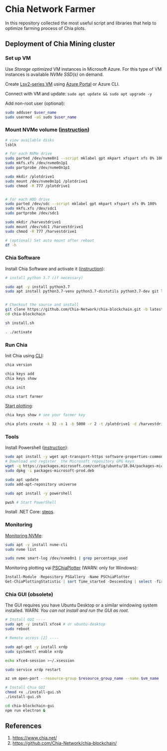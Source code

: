 
# Chia Network Farmer

In this repository collected the most useful script and libraries that help to optimize farming process of Chia plots.

## Deployment of Chia Mining cluster

### Set up VM

Use _Storage optimized_ VM instances in Microsoft Azure. For this type of VM instances is available _NVMe SSD(s)_ on demand.

Create [Lsv2-series VM](https://docs.microsoft.com/en-us/azure/virtual-machines/lsv2-series) using [Azure Portal](https://portal.azure.com/#create/Canonical.UbuntuServer1804LTS-ARM) or Azure CLI.

Connect with VM and update: `sudo apt update && sudo apt upgrade -y`

Add non-root user (optional):

```bash
sudo adduser $user_name
sudo usermod -aG sudo $user_name
```

### Mount NVMe volume ([instruction](https://docs.microsoft.com/en-us/azure/virtual-machines/linux/attach-disk-portal))

```bash
# view available disks
lsblk

# for each NVMe drive
sudo parted /dev/nvme0n1 --script mklabel gpt mkpart xfspart xfs 0% 100%
sudo mkfs.xfs /dev/nvme0n1p1
sudo partprobe /dev/nvme0n1p1

sudo mkdir /plotdrive1
sudo mount /dev/nvme0n1p1 /plotdrive1
sudo chmod -R 777 /plotdrive1


# for each HDD drive
sudo parted /dev/sdc --script mklabel gpt mkpart xfspart xfs 0% 100%
sudo mkfs.xfs /dev/sdc1
sudo partprobe /dev/sdc1

sudo mkdir /harvestdrive1
sudo mount /dev/sdc1 /harvestdrive1
sudo chmod -R 777 /harvestdrive1

# (optional) Set auto mount after reboot
df -h
```

### Chia Software

Install Chia Software and activate it ([instruction](https://github.com/Chia-Network/chia-blockchain/wiki/INSTALL#ubuntudebian)):

```bash
# install python 3.7 (if necessary)

sudo apt -y install python3.7
sudo apt install python3.7-venv python3.7-distutils python3.7-dev git lsb-release -y


# Checkout the source and install
git clone https://github.com/Chia-Network/chia-blockchain.git -b latest --recurse-submodules
cd chia-blockchain

sh install.sh

. ./activate
```

### Run Chia

Init Chia using [CLI](https://github.com/Chia-Network/chia-blockchain/wiki/CLI-Commands-Reference):

```bash
chia version

chia keys add
chia keys show

chia init

chia start farmer
```

[Start plotting](https://github.com/Chia-Network/chia-blockchain/wiki/CLI-Commands-Reference#create):

```bash
chia keys show # see your farmer key

chia plots create -k 32 -n 1 -b 5000 -r 2 -t /plotdrive1 -d /harvestdrive1 -f $farmer_key 2>&1 | tee ~/chia-blockchain/logs/$log_name.log
```

### Tools

Install Powershell ([instruction](https://docs.microsoft.com/en-us/powershell/scripting/install/installing-powershell-core-on-linux?view=powershell-7.1)):

```bash
sudo apt install -y wget apt-transport-https software-properties-common
# Download and register  the Microsoft repository GPG keys
wget -q https://packages.microsoft.com/config/ubuntu/18.04/packages-microsoft-prod.deb
sudo dpkg -i packages-microsoft-prod.deb

sudo apt update
sudo add-apt-repository universe

sudo apt install -y powershell

pwsh # Start PowerShell
```

Install .NET Core: [steps](https://github.com/codez0mb1e/cloud-rstudio-server/blob/master/scripts/install_core.sh).


### Monitoring

[Monitoring NVMe](https://github.com/linux-nvme/nvme-cli):

```bash
sudo apt -y install nvme-cli
sudo nvme list

sudo nvme smart-log /dev/nvme0n1 | grep percentage_used
```

Monitoring plotting vai [PSChiaPlotter](https://github.com/MrPig91/PSChiaPlotter) (WARN: only for Windows):

```powershell
Install-Module -Repository PSGallery -Name PSChiaPlotter
Get-ChiaPlottingStatistic | sort Time_started -Descending | select -first 20
```

### Chia GUI (obsolete)

The GUI requires you have Ubuntu Desktop or a similar windowing system installed.
WARN: _You can not install and run the GUI as root._

```bash
# Install GUI ---- 
sudo apt -y install xfce4 # or ubuntu-desktop
sudo reboot

# Remote access [2] ----

sudo apt-get -y install xrdp
sudo systemctl enable xrdp

echo xfce4-session >~/.xsession

sudo service xrdp restart

az vm open-port --resource-group $resource_group_name --name $vm_name --port 3389

# Install Chia GUI
chmod +x ./install-gui.sh
./install-gui.sh

cd chia-blockchain-gui
npm run electron &
```

## References

1. https://www.chia.net/
1. https://github.com/Chia-Network/chia-blockchain/
